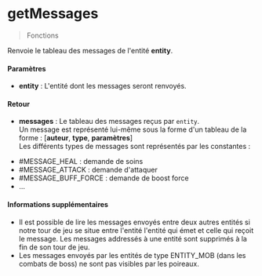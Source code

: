 # getMessages
> Fonctions

Renvoie le tableau des messages de l'entité <b>entity</b>.

#### Paramètres

- **entity** : L'entité dont les messages seront renvoyés.

#### Retour

- **messages** : Le tableau des messages reçus par `entity`.<br>Un message est représenté lui-même sous la forme d'un
tableau de la forme : [<b>auteur</b>, <b>type</b>, <b>paramètres</b>]<br>
Les différents types de messages sont représentés par les constantes :
<ul>
	<li>#MESSAGE_HEAL : demande de soins</li>
	<li>#MESSAGE_ATTACK : demande d'attaquer</li>
	<li>#MESSAGE_BUFF_FORCE : demande de boost force</li>
	<li>...</li>
</ul>

#### Informations supplémentaires

- Il est possible de lire les messages envoyés entre deux autres entités si notre tour de jeu se situe entre l'entité l'entité qui émet et celle qui reçoit le message. Les messages addressés à une entité sont supprimés à la fin de son tour de jeu.
- Les messages envoyés par les entités de type ENTITY_MOB (dans les combats de boss) ne sont pas visibles par les poireaux.